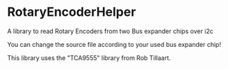 # RotaryEncoderHelper
 A library to read Rotary Encoders from two Bus expander chips over i2c
 
 You can change the source file according to your used bus expander chip!
 
 This library uses the "TCA9555" library from Rob Tillaart. 

